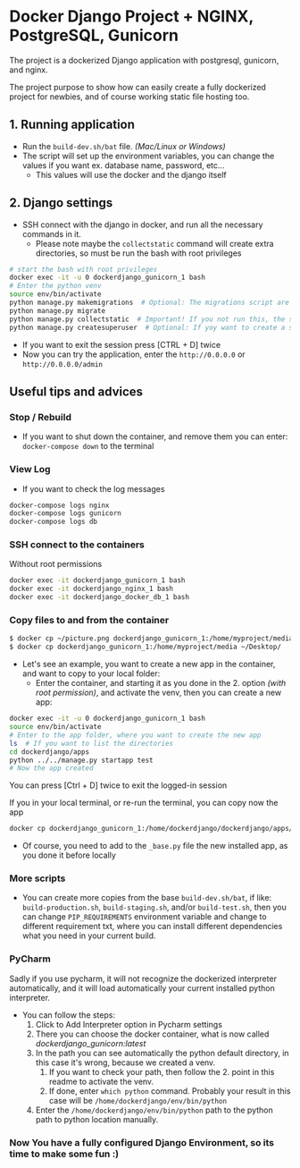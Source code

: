 # Docker Django Project + NGINX, PostgreSQL, Gunicorn

The project is a dockerized Django application with postgresql, gunicorn, and nginx.

The project purpose to show how can easily create a fully dockerized project for newbies, and of course working static file hosting too.

## 1. Running application

* Run the `build-dev.sh/bat` file. _(Mac/Linux or Windows)_
* The script will set up the environment variables, you can change the values if you want ex. database name, password, etc...
  * This values will use the docker and the django itself

## 2. Django settings

* SSH connect with the django in docker, and run all the necessary commands in it.
  * Please note maybe the `collectstatic` command will create extra directories, so must be run the bash with root privileges
```bash
# start the bash with root privileges
docker exec -it -u 0 dockerdjango_gunicorn_1 bash
# Enter the python venv
source env/bin/activate
python manage.py makemigrations  # Optional: The migrations script are already done
python manage.py migrate
python manage.py collectstatic  # Important! If you not run this, the static content will not hosting
python manage.py createsuperuser  # Optional: If yoy want to create a super user 
```
* If you want to exit the session press [CTRL + D] twice
* Now you can try the application, enter the `http://0.0.0.0` or `http://0.0.0.0/admin`

## Useful tips and advices

### Stop / Rebuild

* If you want to shut down the container, and remove them you can enter: `docker-compose down` to the terminal

### View Log

* If you want to check the log messages

```bash
docker-compose logs nginx
docker-compose logs gunicorn
docker-compose logs db
```

### SSH connect to the containers

Without root permissions 

```bash
docker exec -it dockerdjango_gunicorn_1 bash
docker exec -it dockerdjango_nginx_1 bash
docker exec -it dockerdjango_docker_db_1 bash
```

### Copy files to and from the container

```bash
$ docker cp ~/picture.png dockerdjango_gunicorn_1:/home/myproject/media/
$ docker cp dockerdjango_gunicorn_1:/home/myproject/media ~/Desktop/
```

* Let's see an example, you want to create a new app in the container, and want to copy to your local folder:
  * Enter the container, and starting it as you done in the 2. option _(with root permission)_, and activate the venv, then you can create a new app:

```bash
docker exec -it -u 0 dockerdjango_gunicorn_1 bash
source env/bin/activate
# Enter to the app folder, where you want to create the new app
ls  # If you want to list the directories
cd dockerdjango/apps
python ../../manage.py startapp test
# Now the app created
```

You can press [Ctrl + D] twice to exit the logged-in session

If you in your local terminal, or re-run the terminal, you can copy now the app

```bash
docker cp dockerdjango_gunicorn_1:/home/dockerdjango/dockerdjango/apps/test ./src/dockerdjango/dockerdjango/apps/
```

* Of course, you need to add to the `_base.py` file the new installed app, as you done it before locally

### More scripts

* You can create more copies from the base `build-dev.sh/bat`, if like: `build-production.sh`, `build-staging.sh`, and/or `build-test.sh`, then you can change `PIP_REQUIREMENTS` environment variable and change to different requirement txt, where you can install different dependencies what you need in your current build.


### PyCharm

Sadly if you use pycharm, it will not recognize the dockerized interpreter automatically, and it will load automatically your current installed python interpreter.
* You can follow the steps:
  1. Click to Add Interpreter option in Pycharm settings
  2. There you can choose the docker container, what is now called _dockerdjango_gunicorn:latest_
  3. In the path you can see automatically the python default directory, in this case it's wrong, because we created a venv.
     1. If you want to check your path, then follow the 2. point in this readme to activate the venv. 
     2. If done, enter `which python` command. Probably your result in this case will be `/home/dockerdjango/env/bin/python`
  4. Enter the `/home/dockerdjango/env/bin/python` path to the python path to python location manually.


### Now You have a fully configured Django Environment, so its time to make some fun :)